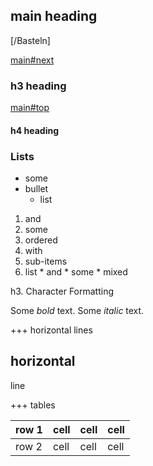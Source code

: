 ## main heading

[/Basteln]

<a name="top"></a>
[main#next](#next)

### h3 heading
<a name="next"></a>

[main#top](top)

#### h4 heading

### Lists

 * some
 * bullet
   * list

 1. and
 3. some
 10. ordered
   1. with
   2. sub-items
 201. list
    * and 
    * some
    * mixed

h3. Character Formatting

Some *bold* text.
Some _italic_ text.

+++ horizontal lines

horizontal
----
line

+++ tables

| row 1 | cell | cell | cell |
| --- | --- | --- | ---- |
| row 2 | cell | cell | cell |

